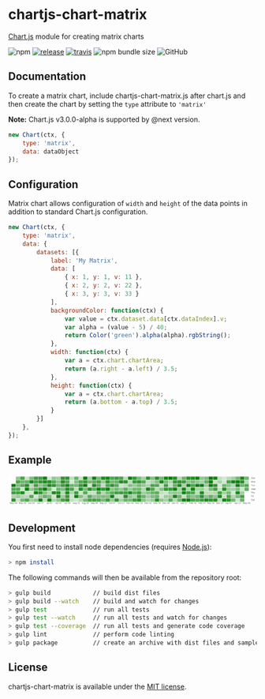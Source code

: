# chartjs-chart-matrix

[Chart.js](https://www.chartjs.org/) module for creating matrix charts

![npm](https://img.shields.io/npm/v/chartjs-chart-matrix.svg) [![release](https://img.shields.io/github/release/kurkle/chartjs-chart-matrix.svg?style=flat-square)](https://github.com/kurkle/chartjs-chart-matrix/releases/latest) [![travis](https://img.shields.io/travis/kurkle/chartjs-chart-matrix.svg?style=flat-square&maxAge=60)](https://travis-ci.org/kurkle/chartjs-chart-matrix) ![npm bundle size](https://img.shields.io/bundlephobia/min/chartjs-chart-matrix.svg) ![GitHub](https://img.shields.io/github/license/kurkle/chartjs-chart-matrix.svg)

## Documentation

To create a matrix chart, include chartjs-chart-matrix.js after chart.js and then create the chart by setting the `type` attribute to `'matrix'`

**Note:** Chart.js v3.0.0-alpha is supported by @next version.

```js
new Chart(ctx, {
    type: 'matrix',
    data: dataObject
});
```

## Configuration

Matrix chart allows configuration of `width` and `height` of the data points in addition to standard Chart.js configuration.

```js
new Chart(ctx, {
    type: 'matrix',
    data: {
        datasets: [{
            label: 'My Matrix',
            data: [
                { x: 1, y: 1, v: 11 },
                { x: 2, y: 2, v: 22 },
                { x: 3, y: 3, v: 33 }
            ],
            backgroundColor: function(ctx) {
                var value = ctx.dataset.data[ctx.dataIndex].v;
                var alpha = (value - 5) / 40;
                return Color('green').alpha(alpha).rgbString();
            },
            width: function(ctx) {
                var a = ctx.chart.chartArea;
                return (a.right - a.left) / 3.5;
            },
            height: function(ctx) {
                var a = ctx.chart.chartArea;
                return (a.bottom - a.top) / 3.5;
            }
        }]
    },
});
```

## Example

![Matrix Example Image](matrix.png)

## Development

You first need to install node dependencies  (requires [Node.js](https://nodejs.org/)):

```bash
> npm install
```

The following commands will then be available from the repository root:

```bash
> gulp build            // build dist files
> gulp build --watch    // build and watch for changes
> gulp test             // run all tests
> gulp test --watch     // run all tests and watch for changes
> gulp test --coverage  // run all tests and generate code coverage
> gulp lint             // perform code linting
> gulp package          // create an archive with dist files and samples
```

## License

chartjs-chart-matrix is available under the [MIT license](https://opensource.org/licenses/MIT).